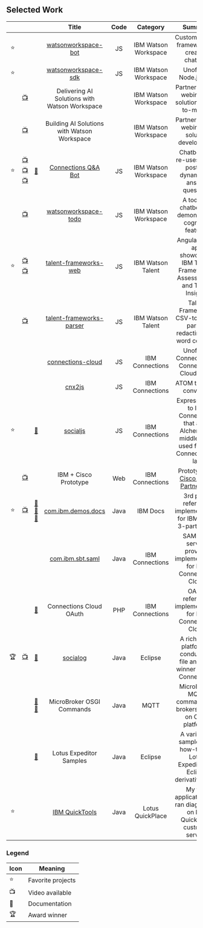 ## Selected Work
|  |  |  | Title   | Code   | Category | Summary |
| :-: | :-: | :-: | :-----: | :----: | :------: | :-----: |
| ⭐️ | | | [watsonworkspace-bot](https://github.com/van-ibm/watsonworkspace-bot) | JS | IBM Watson Workspace | Custom bot-kit framework for creating chatbots |
| ⭐️ | | | [watsonworkspace-sdk](https://github.com/van-ibm/watsonworkspace-sdk) | JS | IBM Watson Workspace | Unofficial Node.js SDK |
| | [📺](https://www.youtube.com/watch?v=dEq8CYzXrn0) | | Delivering AI Solutions with Watson Workspace | | IBM Watson Workspace | Partner-facing webinar on solution route-to-market |
| | [📺](https://www.youtube.com/watch?v=TOGcKYekkCc&t=119s) | | Building AI Solutions with Watson Workspace | | IBM Watson Workspace | Partner-facing webinar on solution development |
| ⭐️ | [📺](https://www.youtube.com/watch?v=fgePk6t297A&t=104s) [📺](https://www.youtube.com/watch?v=gz1UJEPO2V0&t=35s) [📺](https://www.youtube.com/watch?v=fiVsQBoKglw) | [📄](https://www.linkedin.com/pulse/building-watson-powered-chatbot-van-staub-mba/) | [Connections Q&A Bot](https://github.ibm.com/van-staub/workspace-connections) | JS | IBM Watson Workspace | Chatbot that re-uses forum posts to dynamically answer questions |
| | [📺](https://www.youtube.com/watch?v=x3OCnRCvjN4) | | [watsonworkspace-todo](https://github.com/van-ibm/watsonworkspace-todo) | JS | IBM Watson Workspace | A todo list chatbot that demonstrates cognitive features |
| ⭐️ | [📺](https://www.youtube.com/watch?v=AbxfzAGw43k&t=670s) [📺](https://www.youtube.com/watch?v=h7PVpZZCQRs) | | [talent-frameworks-web](https://github.ibm.com/van-staub/talent-frameworks-web) | JS | IBM Watson Talent | Angular2 web app showcasing IBM Talent Frameworks, Assessments, and Talent Insights |
| | [📺](https://www.youtube.com/watch?v=pVlkXbYnjl0) | | [talent-frameworks-parser](https://github.ibm.com/van-staub/talent-frameworks-parser) | JS | IBM Watson Talent | Talent Frameworks CSV-to-JSON parser, redacting, and word counting |
| | | | [connections-cloud](https://github.com/van-ibm/connections-cloud) | JS | IBM Connections |  Unofficial Connections & Connections Cloud client |
| | | | [cnx2js](https://github.com/van-ibm/cnx2js) | JS | IBM Connections | ATOM to JSON convertor |
| ⭐️ | | [📄](https://apps.na.collabserv.com/files/app/file/b0f0a025-5dc1-48d2-a29c-53f8682dd788) | [socialjs](https://github.ibm.com/van-staub/socialjs) | JS | IBM Connections| Express proxy to IBM Connections that adds AlchemyAPI middleware; used for IBM Connect 2017 lab |
| | [📺](https://www.youtube.com/watch?v=z7p_nHCumI4) | | IBM + Cisco Prototype | Web | IBM Connections | Prototype for [Cisco + IBM Partnership](https://www.ibm.com/collaboration/ibm-partnership/ibm-cisco) |
| ⭐️ | [📺](https://www.youtube.com/watch?v=TCJj6jZpUH8) | [📄](http://vanstaub.me/1299) [📄](http://vanstaub.me/2499) [📄](http://vanstaub.me/2539) | [com.ibm.demos.docs](https://github.ibm.com/van-staub/com.ibm.demos.docs) | Java | IBM Docs | 3rd party reference implementation for IBM Docs; 3-part series |
| | | | [com.ibm.sbt.saml](https://github.ibm.com/van-staub/com.ibm.sbt.saml) | Java | IBM Connections | SAML 1.1 service provider implementation for IBM Connections Cloud  |
| | | [📄](http://vanstaub.me/679) | Connections Cloud OAuth | PHP | IBM Connections | OAuth reference implementation for IBM Connections Cloud  |
| 🏆 | [📺](https://www.youtube.com/watch?v=980RG8tr3VQ) | [📄](http://vanstaub.me/339) | [socialog](https://github.ibm.com/van-staub/socialog) | Java | Eclipse | A rich client platform to conduct log file analysis; winner Best of Connections |
| | | [📄](https://www.ibm.com/developerworks/community/blogs/dpi/entry/micro_broker_osgi_commands1?lang=en) [📄](https://www.ibm.com/developerworks/community/blogs/dpi/entry/micro_broker_osgi_commands_part_218?lang=en) | MicroBroker OSGI Commands | Java | MQTT | MicroBroker MQTT commands for brokers runnin on OSGI platforms |
| | | [📄](https://www-10.lotus.com/ldd/lewiki.nsf/xpSearch.xsp?searchValue=%22Van%20Staub%22) | Lotus Expeditor Samples | Java | Eclipse | A variety of samples and how-tos for Lotus Expeditor, an Eclipse derivative work|
| ⭐️ | | | [IBM QuickTools](http://www.domquery.info/ldd/sandbox.nsf/Threads/1D3BFB17C889FEFC852571CA00006C61?OpenDocument) | Java | Lotus QuickPlace | My first application that ran diagnostics on IBM QuickPlace customer servers |

### Legend
| Icon | Meaning |
| ---- | ------- |
| ⭐️ | Favorite projects |
| 📺 | Video available |
| 📄 | Documentation |
| 🏆 | Award winner |

